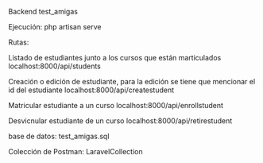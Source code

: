 Backend test_amigas

Ejecución:  php artisan serve


Rutas:

Listado de estudiantes junto a los cursos que están marticulados 
localhost:8000/api/students

Creación o edición de estudiante, para la edición se tiene que mencionar el id del estudiante 
localhost:8000/api/createstudent

Matricular estudiante a un curso 
localhost:8000/api/enrollstudent

Desvicnular estudiante de un curso
localhost:8000/api/retirestudent

base de datos: test_amigas.sql

Colección de Postman: LaravelCollection
